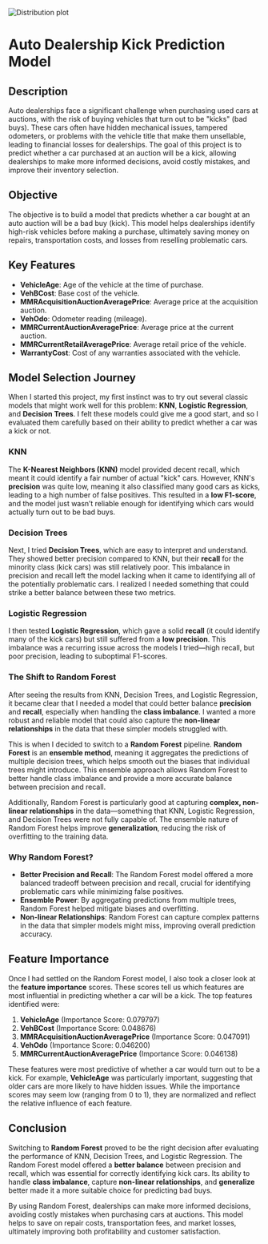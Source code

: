 ![Distribution plot](lemoncar/Numerical%20Distribution%20plot.png)

# Auto Dealership Kick Prediction Model

## Description

Auto dealerships face a significant challenge when purchasing used cars at auctions, with the risk of buying vehicles that turn out to be "kicks" (bad buys). These cars often have hidden mechanical issues, tampered odometers, or problems with the vehicle title that make them unsellable, leading to financial losses for dealerships. The goal of this project is to predict whether a car purchased at an auction will be a kick, allowing dealerships to make more informed decisions, avoid costly mistakes, and improve their inventory selection.

## Objective

The objective is to build a model that predicts whether a car bought at an auto auction will be a bad buy (kick). This model helps dealerships identify high-risk vehicles before making a purchase, ultimately saving money on repairs, transportation costs, and losses from reselling problematic cars.

## Key Features

- **VehicleAge**: Age of the vehicle at the time of purchase.
- **VehBCost**: Base cost of the vehicle.
- **MMRAcquisitionAuctionAveragePrice**: Average price at the acquisition auction.
- **VehOdo**: Odometer reading (mileage).
- **MMRCurrentAuctionAveragePrice**: Average price at the current auction.
- **MMRCurrentRetailAveragePrice**: Average retail price of the vehicle.
- **WarrantyCost**: Cost of any warranties associated with the vehicle.

## Model Selection Journey

When I started this project, my first instinct was to try out several classic models that might work well for this problem: **KNN**, **Logistic Regression**, and **Decision Trees**. I felt these models could give me a good start, and so I evaluated them carefully based on their ability to predict whether a car was a kick or not.

### KNN

The **K-Nearest Neighbors (KNN)** model provided decent recall, which meant it could identify a fair number of actual "kick" cars. However, KNN's **precision** was quite low, meaning it also classified many good cars as kicks, leading to a high number of false positives. This resulted in a **low F1-score**, and the model just wasn’t reliable enough for identifying which cars would actually turn out to be bad buys.

### Decision Trees

Next, I tried **Decision Trees**, which are easy to interpret and understand. They showed better precision compared to KNN, but their **recall** for the minority class (kick cars) was still relatively poor. This imbalance in precision and recall left the model lacking when it came to identifying all of the potentially problematic cars. I realized I needed something that could strike a better balance between these two metrics.

### Logistic Regression

I then tested **Logistic Regression**, which gave a solid **recall** (it could identify many of the kick cars) but still suffered from a **low precision**. This imbalance was a recurring issue across the models I tried—high recall, but poor precision, leading to suboptimal F1-scores.

### The Shift to Random Forest

After seeing the results from KNN, Decision Trees, and Logistic Regression, it became clear that I needed a model that could better balance **precision** and **recall**, especially when handling the **class imbalance**. I wanted a more robust and reliable model that could also capture the **non-linear relationships** in the data that these simpler models struggled with.

This is when I decided to switch to a **Random Forest** pipeline. **Random Forest** is an **ensemble method**, meaning it aggregates the predictions of multiple decision trees, which helps smooth out the biases that individual trees might introduce. This ensemble approach allows Random Forest to better handle class imbalance and provide a more accurate balance between precision and recall.

Additionally, Random Forest is particularly good at capturing **complex, non-linear relationships** in the data—something that KNN, Logistic Regression, and Decision Trees were not fully capable of. The ensemble nature of Random Forest helps improve **generalization**, reducing the risk of overfitting to the training data.

### Why Random Forest?

- **Better Precision and Recall**: The Random Forest model offered a more balanced tradeoff between precision and recall, crucial for identifying problematic cars while minimizing false positives.
- **Ensemble Power**: By aggregating predictions from multiple trees, Random Forest helped mitigate biases and overfitting.
- **Non-linear Relationships**: Random Forest can capture complex patterns in the data that simpler models might miss, improving overall prediction accuracy.

## Feature Importance

Once I had settled on the Random Forest model, I also took a closer look at the **feature importance** scores. These scores tell us which features are most influential in predicting whether a car will be a kick. The top features identified were:

1. **VehicleAge** (Importance Score: 0.079797)
2. **VehBCost** (Importance Score: 0.048676)
3. **MMRAcquisitionAuctionAveragePrice** (Importance Score: 0.047091)
4. **VehOdo** (Importance Score: 0.046200)
5. **MMRCurrentAuctionAveragePrice** (Importance Score: 0.046138)

These features were most predictive of whether a car would turn out to be a kick. For example, **VehicleAge** was particularly important, suggesting that older cars are more likely to have hidden issues. While the importance scores may seem low (ranging from 0 to 1), they are normalized and reflect the relative influence of each feature.

## Conclusion

Switching to **Random Forest** proved to be the right decision after evaluating the performance of KNN, Decision Trees, and Logistic Regression. The Random Forest model offered a **better balance** between precision and recall, which was essential for correctly identifying kick cars. Its ability to handle **class imbalance**, capture **non-linear relationships**, and **generalize** better made it a more suitable choice for predicting bad buys.

By using Random Forest, dealerships can make more informed decisions, avoiding costly mistakes when purchasing cars at auctions. This model helps to save on repair costs, transportation fees, and market losses, ultimately improving both profitability and customer satisfaction.
